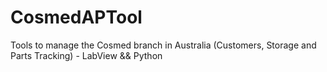 # CosmedAPTool
Tools to manage the Cosmed branch in Australia (Customers, Storage and Parts Tracking) - LabView &amp;&amp; Python

